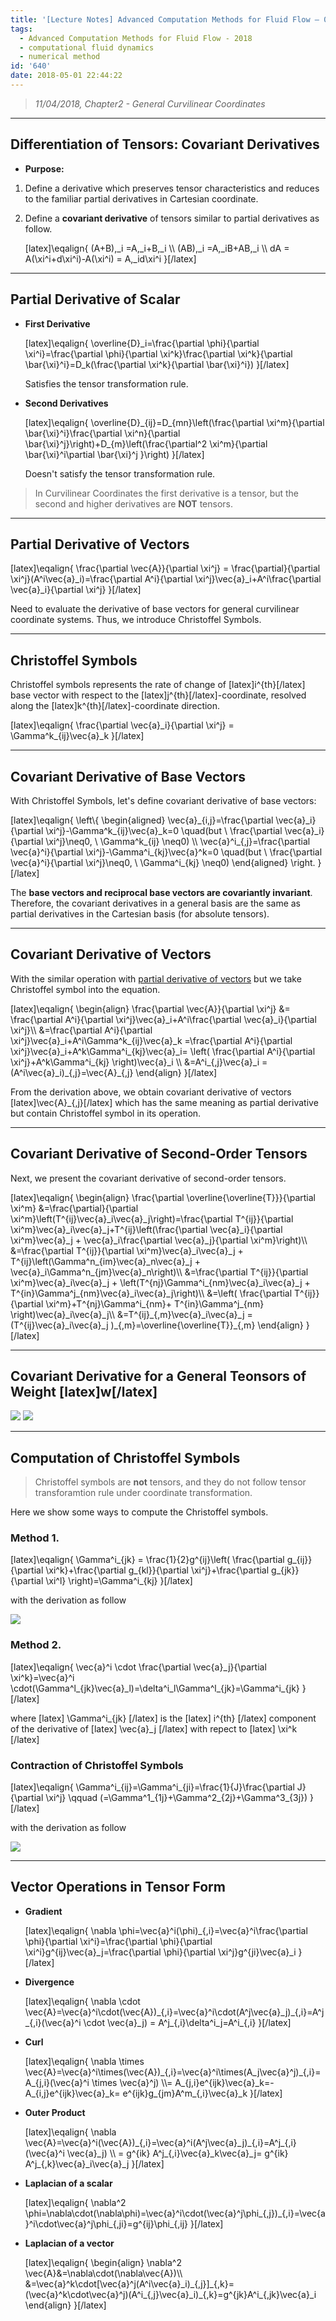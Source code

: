 ```yaml
---
title: '[Lecture Notes] Advanced Computation Methods for Fluid Flow – 07'
tags:
  - Advanced Computation Methods for Fluid Flow - 2018
  - computational fluid dynamics
  - numerical method
id: '640'
date: 2018-05-01 22:44:22
---
```


> _11/04/2018, Chapter2 - General Curvilinear Coordinates_

* * *

Differentiation of Tensors: Covariant Derivatives
-------------------------------------------------

*   **Purpose:**

1.  Define a derivative which preserves tensor characteristics and reduces to the familiar partial derivatives in Cartesian coordinate.
    
2.  Define a **covariant derivative** of tensors similar to partial derivatives as follow.
    
    \[latex\]\\eqalign{ (A+B),\_i =A,\_i+B,\_i \\\\ (AB),\_i =A,\_iB+AB,\_i \\\\ dA = A(\\xi^i+d\\xi^i)-A(\\xi^i) = A,\_id\\xi^i }\[/latex\]
    

* * *

Partial Derivative of Scalar
----------------------------

*   **First Derivative**
    
    \[latex\]\\eqalign{ \\overline{D}\_i=\\frac{\\partial \\phi}{\\partial \\xi^i}=\\frac{\\partial \\phi}{\\partial \\xi^k}\\frac{\\partial \\xi^k}{\\partial \\bar{\\xi}^i}=D\_k(\\frac{\\partial \\xi^k}{\\partial \\bar{\\xi}^i}) }\[/latex\]
    
    Satisfies the tensor transformation rule.
    
*   **Second Derivatives**
    
    \[latex\]\\eqalign{ \\overline{D}\_{ij}=D\_{mn}\\left(\\frac{\\partial \\xi^m}{\\partial \\bar{\\xi}^i}\\frac{\\partial \\xi^n}{\\partial \\bar{\\xi}^j}\\right)+D\_{m}\\left(\\frac{\\partial^2 \\xi^m}{\\partial \\bar{\\xi}^i\\partial \\bar{\\xi}^j }\\right) }\[/latex\]
    
    Doesn't satisfy the tensor transformation rule.
    

> In Curvilinear Coordinates the first derivative is a tensor, but the second and higher derivatives are **NOT** tensors.

* * *

Partial Derivative of Vectors
-----------------------------

\[latex\]\\eqalign{ \\frac{\\partial \\vec{A}}{\\partial \\xi^j} = \\frac{\\partial}{\\partial \\xi^j}(A^i\\vec{a}\_i)=\\frac{\\partial A^i}{\\partial \\xi^j}\\vec{a}\_i+A^i\\frac{\\partial \\vec{a}\_i}{\\partial \\xi^j} }\[/latex\]

Need to evaluate the derivative of base vectors for general curvilinear coordinate systems. Thus, we introduce Christoffel Symbols.

* * *

Christoffel Symbols
-------------------

Christoffel symbols represents the rate of change of \[latex\]i^{th}\[/latex\] base vector with respect to the \[latex\]j^{th}\[/latex\]-coordinate, resolved along the \[latex\]k^{th}\[/latex\]-coordinate direction.

\[latex\]\\eqalign{ \\frac{\\partial \\vec{a}\_i}{\\partial \\xi^j} = \\Gamma^k\_{ij}\\vec{a}\_k }\[/latex\]

* * *

Covariant Derivative of Base Vectors
------------------------------------

With Christoffel Symbols, let's define covariant derivative of base vectors:

\[latex\]\\eqalign{ \\left\\{ \\begin{aligned} \\vec{a}\_{i,j}=\\frac{\\partial \\vec{a}\_i}{\\partial \\xi^j}-\\Gamma^k\_{ij}\\vec{a}\_k=0 \\quad(but \\ \\frac{\\partial \\vec{a}\_i}{\\partial \\xi^j}\\neq0, \\ \\Gamma^k\_{ij} \\neq0) \\\\ \\vec{a}^i\_{,j}=\\frac{\\partial \\vec{a}^i}{\\partial \\xi^j}-\\Gamma^i\_{kj}\\vec{a}^k=0 \\quad(but \\ \\frac{\\partial \\vec{a}^i}{\\partial \\xi^j}\\neq0, \\ \\Gamma^i\_{kj} \\neq0) \\end{aligned} \\right. }\[/latex\]

The **base vectors and reciprocal base vectors are covariantly invariant**. Therefore, the covariant derivatives in a general basis are the same as partial derivatives in the Cartesian basis (for absolute tensors).

* * *

Covariant Derivative of Vectors
-------------------------------

With the similar operation with [partial derivative of vectors](#Partial_Derivative_of_Vectors) but we take Christoffel symbol into the equation.

\[latex\]\\eqalign{ \\begin{align} \\frac{\\partial \\vec{A}}{\\partial \\xi^j} &= \\frac{\\partial A^i}{\\partial \\xi^j}\\vec{a}\_i+A^i\\frac{\\partial \\vec{a}\_i}{\\partial \\xi^j}\\\\ &=\\frac{\\partial A^i}{\\partial \\xi^j}\\vec{a}\_i+A^i\\Gamma^k\_{ij}\\vec{a}\_k =\\frac{\\partial A^i}{\\partial \\xi^j}\\vec{a}\_i+A^k\\Gamma^i\_{kj}\\vec{a}\_i= \\left( \\frac{\\partial A^i}{\\partial \\xi^j}+A^k\\Gamma^i\_{kj} \\right)\\vec{a}\_i \\\\ &=A^i\_{,j}\\vec{a}\_i = (A^i\\vec{a}\_i)\_{,j}=\\vec{A}\_{,j} \\end{align} }\[/latex\]

From the derivation above, we obtain covariant derivative of vectors \[latex\]\\vec{A}\_{,j}\[/latex\] which has the same meaning as partial derivative but contain Christoffel symbol in its operation.

* * *

Covariant Derivative of Second-Order Tensors
--------------------------------------------

Next, we present the covariant derivative of second-order tensors.

\[latex\]\\eqalign{ \\begin{align} \\frac{\\partial \\overline{\\overline{T}}}{\\partial \\xi^m} &=\\frac{\\partial}{\\partial \\xi^m}\\left(T^{ij}\\vec{a}\_i\\vec{a}\_j\\right)=\\frac{\\partial T^{ij}}{\\partial \\xi^m}\\vec{a}\_i\\vec{a}\_j+T^{ij}\\left(\\frac{\\partial \\vec{a}\_i}{\\partial \\xi^m}\\vec{a}\_j + \\vec{a}\_i\\frac{\\partial \\vec{a}\_j}{\\partial \\xi^m}\\right)\\\\ &=\\frac{\\partial T^{ij}}{\\partial \\xi^m}\\vec{a}\_i\\vec{a}\_j + T^{ij}\\left(\\Gamma^n\_{im}\\vec{a}\_n\\vec{a}\_j + \\vec{a}\_i\\Gamma^n\_{jm}\\vec{a}\_n\\right)\\\\ &=\\frac{\\partial T^{ij}}{\\partial \\xi^m}\\vec{a}\_i\\vec{a}\_j + \\left(T^{nj}\\Gamma^i\_{nm}\\vec{a}\_i\\vec{a}\_j + T^{in}\\Gamma^j\_{nm}\\vec{a}\_i\\vec{a}\_j\\right)\\\\ &=\\left( \\frac{\\partial T^{ij}}{\\partial \\xi^m}+T^{nj}\\Gamma^i\_{nm}+ T^{in}\\Gamma^j\_{nm} \\right)\\vec{a}\_i\\vec{a}\_j\\\\ &=T^{ij}\_{,m}\\vec{a}\_i\\vec{a}\_j =(T^{ij}\\vec{a}\_i\\vec{a}\_j )\_{,m}=\\overline{\\overline{T}}\_{,m} \\end{align} }\[/latex\]

* * *

Covariant Derivative for a General Teonsors of Weight \[latex\]w\[/latex\]
--------------------------------------------------------------------------

![](https://bhlin.co.network/wp/wp-content/uploads/2018/04/擷取.png) ![](https://bhlin.co.network/wp/wp-content/uploads/2018/04/擷取2.png)

* * *

Computation of Christoffel Symbols
----------------------------------

> Christoffel symbols are **not** tensors, and they do not follow tensor transforamtion rule under coordinate transformation.

Here we show some ways to compute the Christoffel symbols.

### Method 1.

\[latex\]\\eqalign{ \\Gamma^i\_{jk} = \\frac{1}{2}g^{ij}\\left( \\frac{\\partial g\_{ij}}{\\partial \\xi^k}+\\frac{\\partial g\_{kl}}{\\partial \\xi^j}+\\frac{\\partial g\_{jk}}{\\partial \\xi^l} \\right)=\\Gamma^i\_{kj} }\[/latex\]

with the derivation as follow

![](https://bhlin.co.network/wp/wp-content/uploads/2018/04/擷取3.png)

### Method 2.

\[latex\]\\eqalign{ \\vec{a}^i \\cdot \\frac{\\partial \\vec{a}\_j}{\\partial \\xi^k}=\\vec{a}^i \\cdot(\\Gamma^l\_{jk}\\vec{a}\_l)=\\delta^i\_l\\Gamma^l\_{jk}=\\Gamma^i\_{jk} }\[/latex\]

where \[latex\] \\Gamma^i\_{jk} \[/latex\] is the \[latex\] i^{th} \[/latex\] component of the derivative of \[latex\] \\vec{a}\_j \[/latex\] with repect to \[latex\] \\xi^k \[/latex\]

### Contraction of Christoffel Symbols

\[latex\]\\eqalign{ \\Gamma^i\_{ij}=\\Gamma^i\_{ji}=\\frac{1}{J}\\frac{\\partial J}{\\partial \\xi^j} \\qquad (=\\Gamma^1\_{1j}+\\Gamma^2\_{2j}+\\Gamma^3\_{3j}) }\[/latex\]

with the derivation as follow

![](https://bhlin.co.network/wp/wp-content/uploads/2018/04/擷取4.png)

* * *

Vector Operations in Tensor Form
--------------------------------

*   **Gradient**
    
    \[latex\]\\eqalign{ \\nabla \\phi=\\vec{a}^i(\\phi)\_{,i}=\\vec{a}^i\\frac{\\partial \\phi}{\\partial \\xi^i}=\\frac{\\partial \\phi}{\\partial \\xi^i}g^{ij}\\vec{a}\_j=\\frac{\\partial \\phi}{\\partial \\xi^j}g^{ji}\\vec{a}\_i }\[/latex\]
    
*   **Divergence**
    
    \[latex\]\\eqalign{ \\nabla \\cdot \\vec{A}=\\vec{a}^i\\cdot(\\vec{A})\_{,i}=\\vec{a}^i\\cdot(A^j\\vec{a}\_j)\_{,i}=A^j\_{,i}(\\vec{a}^i \\cdot \\vec{a}\_j) = A^j\_{,i}\\delta^i\_j=A^i\_{,i} }\[/latex\]
    
*   **Curl**
    
    \[latex\]\\eqalign{ \\nabla \\times \\vec{A}=\\vec{a}^i\\times(\\vec{A})\_{,i}=\\vec{a}^i\\times(A\_j\\vec{a}^j)\_{,i}=A\_{j,i}(\\vec{a}^i \\times \\vec{a}^j) \\\\= A\_{j,i}e^{ijk}\\vec{a}\_k=-A\_{i,j}e^{ijk}\\vec{a}\_k= e^{ijk}g\_{jm}A^m\_{,i}\\vec{a}\_k }\[/latex\]
    
*   **Outer Product**
    
    \[latex\]\\eqalign{ \\nabla \\vec{A}=\\vec{a}^i(\\vec{A})\_{,i}=\\vec{a}^i(A^j\\vec{a}\_j)\_{,i}=A^j\_{,i}(\\vec{a}^i \\vec{a}\_j) \\\\ = g^{ik} A^j\_{,i}\\vec{a}\_k\\vec{a}\_j= g^{ik} A^j\_{,k}\\vec{a}\_i\\vec{a}\_j }\[/latex\]
    
*   **Laplacian of a scalar**
    
    \[latex\]\\eqalign{ \\nabla^2 \\phi=\\nabla\\cdot(\\nabla\\phi)=\\vec{a}^i\\cdot(\\vec{a}^j\\phi\_{,j})\_{,i}=\\vec{a}^i\\cdot\\vec{a}^j\\phi\_{,ji}=g^{ij}\\phi\_{,ij} }\[/latex\]
    
*   **Laplacian of a vector**
    
    \[latex\]\\eqalign{ \\begin{align} \\nabla^2 \\vec{A}&=\\nabla\\cdot(\\nabla\\vec{A})\\\\ &=\\vec{a}^k\\cdot\[\\vec{a}^j(A^i\\vec{a}\_i)\_{,j}\]\_{,k}=(\\vec{a}^k\\cdot\\vec{a}^j)(A^i\_{,j}\\vec{a}\_i)\_{,k}=g^{jk}A^i\_{,jk}\\vec{a}\_i \\end{align} }\[/latex\]